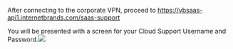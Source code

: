 After connecting to the corporate VPN, proceed to https://vbsaas-api1.internetbrands.com/saas-support

You will be presented with a screen for your Cloud Support Username and Password.![](CleanShot%202025-04-10%20at%2013.08.33@2x.png)
